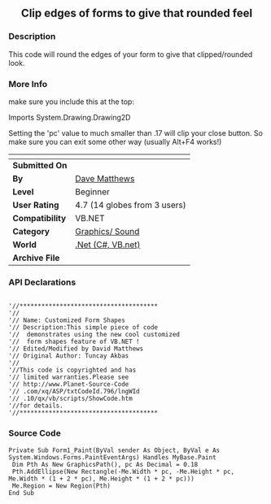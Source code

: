 ﻿<div align="center">

## Clip edges of forms to give that rounded feel


</div>

### Description

This code will round the edges of your form to give that clipped/rounded look.
 
### More Info
 
make sure you include this at the top:

Imports System.Drawing.Drawing2D

Setting the 'pc' value to much smaller than .17 will clip your close button. So make sure you can exit some other way (usually Alt+F4 works!)


<span>             |<span>
---                |---
**Submitted On**   |
**By**             |[Dave Matthews](https://github.com/Planet-Source-Code/PSCIndex/blob/master/ByAuthor/dave-matthews.md)
**Level**          |Beginner
**User Rating**    |4.7 (14 globes from 3 users)
**Compatibility**  |VB\.NET
**Category**       |[Graphics/ Sound](https://github.com/Planet-Source-Code/PSCIndex/blob/master/ByCategory/graphics-sound__10-15.md)
**World**          |[\.Net \(C\#, VB\.net\)](https://github.com/Planet-Source-Code/PSCIndex/blob/master/ByWorld/net-c-vb-net.md)
**Archive File**   |[](https://github.com/Planet-Source-Code/dave-matthews-clip-edges-of-forms-to-give-that-rounded-feel__10-990/archive/master.zip)

### API Declarations

```

'//**************************************
'//
'// Name: Customized Form Shapes
'// Description:This simple piece of code
'//  demonstrates using the new cool customized
'//  form shapes feature of VB.NET !
'// Edited/Modified by David Matthews
'// Original Author: Tuncay Akbas
'//
'//This code is copyrighted and has
'// limited warranties.Please see
'// http://www.Planet-Source-Code
'// .com/xq/ASP/txtCodeId.796/lngWId
'// .10/qx/vb/scripts/ShowCode.htm
'//for details.
'//**************************************
```


### Source Code

```
Private Sub Form1_Paint(ByVal sender As Object, ByVal e As System.Windows.Forms.PaintEventArgs) Handles MyBase.Paint
 Dim Pth As New GraphicsPath(), pc As Decimal = 0.18
 Pth.AddEllipse(New Rectangle(-Me.Width * pc, -Me.Height * pc, Me.Width * (1 + 2 * pc), Me.Height * (1 + 2 * pc)))
 Me.Region = New Region(Pth)
End Sub
```

